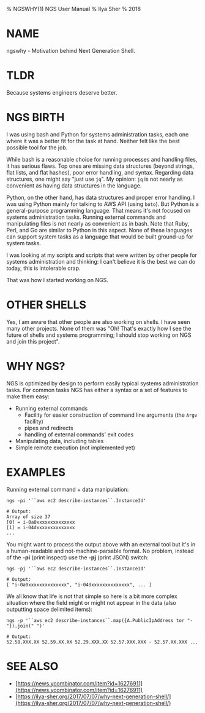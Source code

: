 % NGSWHY(1) NGS User Manual
% Ilya Sher
% 2018

# NAME

ngswhy - Motivation behind Next Generation Shell.

# TLDR

Because systems engineers deserve better.

# NGS BIRTH

I was using bash and Python for systems administration tasks, each one where it was a better fit for the task at hand. Neither felt like the best possible tool for the job.

While bash is a reasonable choice for running processes and handling files, it has serious flaws. Top ones are missing data structures (beyond strings, flat lists, and flat hashes), poor error handling, and syntax. Regarding data structures, one might say "just use `jq`". My opinion: `jq` is not nearly as convenient as having data structures in the language.

Python, on the other hand, has data structures and proper error handling. I was using Python mainly for talking to AWS API (using `boto`). But Python is a general-purpose programming language. That means it's not focused on systems administration tasks. Running external commands and manipulating files is not nearly as convenient as in bash. Note that Ruby, Perl, and Go are similar to Python in this aspect. None of these languages can support system tasks as a language that would be built ground-up for system tasks.

I was looking at my scripts and scripts that were written by other people for systems administration and thinking: I can't believe it is the best we can do today, this is intolerable crap.

That was how I started working on NGS.

# OTHER SHELLS

Yes, I am aware that other people are also working on shells. I have seen many other projects. None of them was "Oh! That's exactly how I see the future of shells and systems programming; I should stop working on NGS and join this project".

# WHY NGS?

NGS is optimized by design to perform easily typical systems administration tasks. For common tasks NGS has either a syntax or a set of features to make them easy:

* Running external commands
	* Facility for easier construction of command line arguments (the `Argv` facility)
	* pipes and redirects
	* handling of external commands' exit codes
* Manipulating data, including tables
* Simple remote execution (not implemented yet)

# EXAMPLES

Running external command + data manipulation:

	ngs -pi '``aws ec2 describe-instances``.InstanceId'

	# Output:
	Array of size 37
	[0] = i-0a0xxxxxxxxxxxxxx
	[1] = i-04dxxxxxxxxxxxxxx
	...

You might want to process the output above with an external tool but it's in a human-readable and not-machine-parsable format. No problem, instead of the **-pi** (print inspect) use the **-pj** (print JSON) switch:

	ngs -pj '``aws ec2 describe-instances``.InstanceId'

	# Output:
	[ "i-0a0xxxxxxxxxxxxxx", "i-04dxxxxxxxxxxxxxx", ... ]

We all know that life is not that simple so here is a bit more complex situation where the field might or might not appear in the data (also outputting space delimited items):

	ngs -p '``aws ec2 describe-instances``.map({A.PublicIpAddress tor "-"}).join(" ")'

	# Output:
	52.58.XXX.XX 52.59.XX.XX 52.29.XXX.XX 52.57.XXX.XXX - 52.57.XX.XXX ...


# SEE ALSO

* [https://news.ycombinator.com/item?id=16276911](https://news.ycombinator.com/item?id=16276911)
* [https://ilya-sher.org/2017/07/07/why-next-generation-shell/](https://ilya-sher.org/2017/07/07/why-next-generation-shell/)
